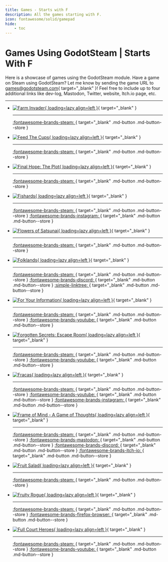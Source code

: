 ```yaml
---
title: Games - Starts with F
description: All the games starting with F.
icon: fontawesome/solid/gamepad
hide:
    - toc
---
```


# Games Using GodotSteam | Starts With F

Here is a showcase of games using the GodotSteam module. Have a game on Steam using GodotSteam? Let me know by sending the game URL to [games@godotsteam.com](mailto:games@godotsteam.com){ target="\_blank" }!  Feel free to include up to four additional links like dev-log, Mastodon, Twitter, website, Itch.io page, etc.

---

<div id="games" class="grid cards" markdown>

- [![Farm Invader](https://steamcdn-a.akamaihd.net/steam/apps/3277240/header.jpg){ loading=lazy align=left }](https://store.steampowered.com/app/3277240/Farm_Invader/){ target="\_blank" }

	---

	[ :fontawesome-brands-steam: ](https://store.steampowered.com/app/3277240/Farm_Invader/){ target="\_blank" .md-button .md-button--store }

- [![Feed The Cups](https://steamcdn-a.akamaihd.net/steam/apps/2336220/header.jpg){ loading=lazy align=left }](https://store.steampowered.com/app/2336220/Feed_the_Cups/){ target="\_blank" }

	---

	[ :fontawesome-brands-steam: ](https://store.steampowered.com/app/2336220/Feed_the_Cups/){ target="\_blank" .md-button .md-button--store }

- [![Final Hope: The Plot](https://steamcdn-a.akamaihd.net/steam/apps/1339030/header.jpg){ loading=lazy align=left }](https://store.steampowered.com/app/1339030/Final_Hope_The_Plot/){ target="\_blank" }

	---

	[ :fontawesome-brands-steam: ](https://store.steampowered.com/app/1339030/Final_Hope_The_Plot/){ target="\_blank" .md-button .md-button--store }

- [![Fishards](https://steamcdn-a.akamaihd.net/steam/apps/1637140/header.jpg){ loading=lazy align=left }](https://store.steampowered.com/app/1637140/Fishards/){ target="\_blank" }

	---

	[ :fontawesome-brands-steam: ](https://store.steampowered.com/app/1637140/Fishards/){ target="\_blank" .md-button .md-button--store }
	[ :fontawesome-brands-instagram: ](https://www.instagram.com/rivernotch/){ target="\_blank" .md-button .md-button--store }

- [![Flowers of Satsunai](https://steamcdn-a.akamaihd.net/steam/apps/2107710/header.jpg){ loading=lazy align=left }](https://store.steampowered.com/app/2107710/Flowers_of_Satsunai/){ target="\_blank" }

	---

	[ :fontawesome-brands-steam: ](https://store.steampowered.com/app/2107710/Flowers_of_Satsunai/){ target="\_blank" .md-button .md-button--store }

- [![Folklands](https://steamcdn-a.akamaihd.net/steam/apps/2282890/header.jpg){ loading=lazy align=left }](https://store.steampowered.com/app/2282890/Folklands/){ target="\_blank" }

	---

	[ :fontawesome-brands-steam: ](https://store.steampowered.com/app/2282890/Folklands/){ target="\_blank" .md-button .md-button--store }
	[ :fontawesome-brands-discord: ](https://discord.gg/NE42UkhkpF){ target="\_blank" .md-button .md-button--store }
	[ :simple-linktree: ](https://linktr.ee/folklandsgame){ target="\_blank" .md-button .md-button--store }

- [![For Your Information](https://steamcdn-a.akamaihd.net/steam/apps/1923990/header.jpg){ loading=lazy align=left }](https://store.steampowered.com/app/1923990/For_Your_Information/){ target="\_blank" }

	---

	[ :fontawesome-brands-steam: ](https://store.steampowered.com/app/1923990/For_Your_Information/){ target="\_blank" .md-button .md-button--store }
	[ :fontawesome-brands-youtube: ](https://www.youtube.com/channel/UCREVI9PBbV_1sXuBUTi5sXA){ target="\_blank" .md-button .md-button--store }

- [![Forgotten Secrets: Escape Room](https://steamcdn-a.akamaihd.net/steam/apps/2830320/header.jpg){ loading=lazy align=left }](https://store.steampowered.com/app/2830320/Forgotten_Secrets_Escape_Room/){ target="\_blank" }

	---

	[ :fontawesome-brands-steam: ](https://store.steampowered.com/app/2830320/Forgotten_Secrets_Escape_Room/){ target="\_blank" .md-button .md-button--store }
	[ :fontawesome-brands-youtube: ](https://www.youtube.com/channel/UCojVSa8GcxNT2ImOyvmlohg){ target="\_blank" .md-button .md-button--store }

- [![Fracas](https://steamcdn-a.akamaihd.net/steam/apps/2824960/header.jpg){ loading=lazy align=left }](https://store.steampowered.com/app/2824960/Fracas/){ target="\_blank" }

	---

	[ :fontawesome-brands-steam: ](https://store.steampowered.com/app/2824960/Fracas/){ target="\_blank" .md-button .md-button--store }
	[ :fontawesome-brands-youtube: ](https://www.youtube.com/channel/UCfvMIfsupw6zfQ6Hs5W3aOA){ target="\_blank" .md-button .md-button--store }
	[ :fontawesome-brands-instagram: ](https://www.instagram.com/rookbirdgames/){ target="\_blank" .md-button .md-button--store }

- [![Frame of Mind - A Game of Thoughts](https://steamcdn-a.akamaihd.net/steam/apps/2515480/header.jpg){ loading=lazy align=left }](https://store.steampowered.com/app/2515480/Frame_of_Mind__A_game_of_thoughts/){ target="\_blank" }

	---

	[ :fontawesome-brands-steam: ](https://store.steampowered.com/app/2515480/Frame_of_Mind__A_game_of_thoughts/){ target="\_blank" .md-button .md-button--store }
	[ :fontawesome-brands-mastodon: ](https://mastodon.gamedev.place/@FrameOfMind){ target="\_blank" .md-button .md-button--store }
	[ :fontawesome-brands-discord: ](https://discord.gg/WjduEh4htP){ target="\_blank" .md-button .md-button--store }
	[ :fontawesome-brands-itch-io: ](https://purplesloth.itch.io/frame-of-mind){ target="\_blank" .md-button .md-button--store }

- [![Fruit Salad](https://steamcdn-a.akamaihd.net/steam/apps/1848520/header.jpg){ loading=lazy align=left }](https://store.steampowered.com/app/1848520/Fruit_Salad/){ target="\_blank" }

	---

	[ :fontawesome-brands-steam: ](https://store.steampowered.com/app/1848520/Fruit_Salad/){ target="\_blank" .md-button .md-button--store }

- [![Fruity Rogue](https://steamcdn-a.akamaihd.net/steam/apps/3221570/header.jpg){ loading=lazy align=left }](https://store.steampowered.com/app/3221570/Fruity_Rogue/){ target="\_blank" }

	---

	[ :fontawesome-brands-steam: ](https://store.steampowered.com/app/3221570/Fruity_Rogue/){ target="\_blank" .md-button .md-button--store }
	[ :fontawesome-brands-firefox-browser: ](https://www.fruityrogue.com/){ target="\_blank" .md-button .md-button--store }

- [![Full Court Heroes](https://steamcdn-a.akamaihd.net/steam/apps/2268280/header.jpg){ loading=lazy align=left }](https://store.steampowered.com/app/2268280/Full_Court_Heroes/){ target="\_blank" }

	---

	[ :fontawesome-brands-steam: ](https://store.steampowered.com/app/2268280/Full_Court_Heroes/){ target="\_blank" .md-button .md-button--store }
	[ :fontawesome-brands-youtube: ](https://www.youtube.com/channel/UCPrIEKXiR_VI5h4XI4T5sVw){ target="\_blank" .md-button .md-button--store }

</div>